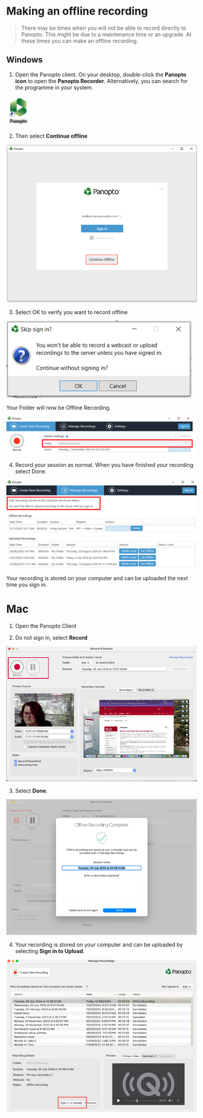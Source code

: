 # Making‌ ‌an‌ ‌offline‌ ‌recording
> There may be times when you will not be able to record directly to Panopto.
>This might be due to a maintenance time or an upgrade.
>At these times you can make an offline recording.

## Windows
1. Open the Panopto client. On your desktop, double-click the **Panopto icon** to open the **Panopto Recorder**. Alternatively, you can search for the programme in your system.

![](images/Panopto-icon.png)

2. Then select **Continue offline**

![](images/panopto-offline-login.png)

3. Select OK to verify you want to record offline

![](images/offline-ok.png)

Your Folder will now be Offline Recording.

![](images/offline-folder.png)

4. Record your session as normal. When you have finished your recording select Done.

![](images/management-offline.png)

Your recording is stored on your computer and can be uploaded the next time you sign in. 



# Mac
1. Open the Panopto Client

2. Do not sign in, select **Record**

![](images/Offlinemac.png)

3. Select **Done**.

![](images/offlinecomplete.png)



4. Your recording is stored on your computer and can be uploaded by selecting **Sign in to Upload**.

![](images/upload-offline-mac.png)


‌
